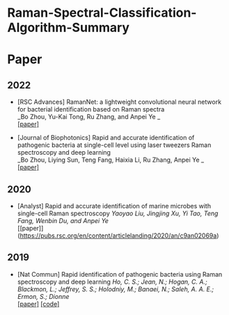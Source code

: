 # Raman-Spectral-Classification-Algorithm-Summary

# Paper

## 2022
- [RSC Advances] RamanNet: a lightweight convolutional neural network for bacterial identification based on Raman spectra  
  _Bo Zhou, Yu-Kai Tong, Ru Zhang, and Anpei Ye _  
  [[paper]](https://pubs.rsc.org/en/content/articlepdf/2022/ra/d2ra03722j) 
  
- [Journal of Biophotonics] Rapid and accurate identification of pathogenic bacteria at single-cell level using laser tweezers Raman spectroscopy and deep learning  
  _Bo Zhou, Liying Sun, Teng Fang, Haixia Li, Ru Zhang, Anpei Ye _  
  [[paper]](https://pubs.rsc.org/en/content/articlelanding/2020/an/c9an02069a) 




## 2020
- [Analyst] Rapid and accurate identification of marine microbes with single-cell Raman spectroscopy
  _Yaoyao Liu, Jingjing Xu, Yi Tao, Teng Fang, Wenbin Du, and Anpei Ye_  
  [[paper]] (https://pubs.rsc.org/en/content/articlelanding/2020/an/c9an02069a)

## 2019

- [Nat Commun] Rapid identification of pathogenic bacteria using Raman spectroscopy and deep learning
  _Ho, C. S.; Jean, N.; Hogan, C. A.; Blackmon, L.; Jeffrey, S. S.; Holodniy, M.; Banaei, N.; Saleh, A. A. E.; Ermon, S.; Dionne_  
  [[paper]](https://www.nature.com/articles/s41467-019-12898-9)    [[code]](https://github.com/csho33/bacteria-ID)


    
